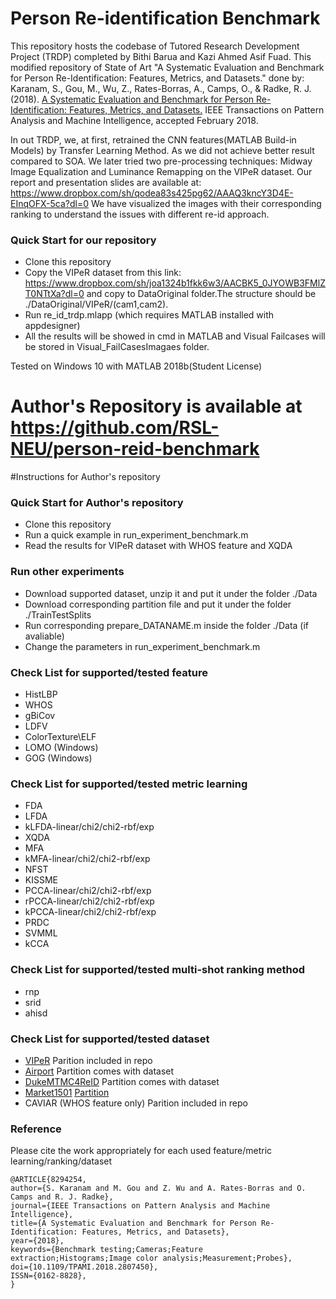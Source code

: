 # Person Re-identification Benchmark
This repository hosts the codebase of Tutored Research Development Project (TRDP) completed by Bithi Barua and Kazi Ahmed Asif Fuad. This modified repository of 
State of Art "A Systematic Evaluation and Benchmark for Person Re-Identification: Features, Metrics, and Datasets." done by:
Karanam, S., Gou, M., Wu, Z., Rates-Borras, A., Camps, O., & Radke, R. J. (2018). 
[A Systematic Evaluation and Benchmark for Person Re-Identification: Features, Metrics, and Datasets.](https://arxiv.org/abs/1605.09653) IEEE Transactions on Pattern Analysis and Machine Intelligence, accepted February 2018.

In out TRDP, we, at first, retrained the CNN features(MATLAB Build-in Models) by Transfer Learning Method. As we did not achieve better result compared to SOA.
We later tried two pre-processing techniques: Midway Image Equalization and Luminance Remapping on the VIPeR dataset. Our report and presentation slides are available at: https://www.dropbox.com/sh/qodea83s425pg62/AAAQ3kncY3D4E-EInqOFX-5ca?dl=0
We have visualized the images with their corresponding ranking to understand the issues with different re-id approach.  

### Quick Start for our repository
* Clone this repository
* Copy the VIPeR dataset from this link: https://www.dropbox.com/sh/joa1324b1fkk6w3/AACBK5_0JYOWB3FMlZT0NTtXa?dl=0 and copy to DataOriginal folder.The structure should be ./DataOriginal/VIPeR/(cam1,cam2).
* Run re_id_trdp.mlapp (which requires MATLAB installed with appdesigner)
* All the results will be showed in cmd in MATLAB and Visual Failcases will be stored in Visual_FailCasesImagaes folder.

Tested on Windows 10 with MATLAB 2018b(Student License) 


# Author's Repository is available at https://github.com/RSL-NEU/person-reid-benchmark

#Instructions for Author's repository
### Quick Start for Author's repository
* Clone this repository
* Run a quick example in run_experiment_benchmark.m
* Read the results for VIPeR dataset with WHOS feature and XQDA

### Run other experiments
* Download supported dataset, unzip it and put it under the folder ./Data 
* Download corresponding partition file and put it under the folder ./TrainTestSplits
* Run corresponding prepare_DATANAME.m inside the folder ./Data (if avaliable)
* Change the parameters in run_experiment_benchmark.m 

### Check List for supported/tested feature
* HistLBP
* WHOS
* gBiCov
* LDFV
* ColorTexture\ELF
* LOMO (Windows)
* GOG (Windows)

### Check List for supported/tested metric learning
* FDA
* LFDA
* kLFDA-linear/chi2/chi2-rbf/exp
* XQDA
* MFA
* kMFA-linear/chi2/chi2-rbf/exp
* NFST
* KISSME
* PCCA-linear/chi2/chi2-rbf/exp
* rPCCA-linear/chi2/chi2-rbf/exp
* kPCCA-linear/chi2/chi2-rbf/exp
* PRDC
* SVMML
* kCCA

### Check List for supported/tested multi-shot ranking method
* rnp
* srid
* ahisd

### Check List for supported/tested dataset
* [VIPeR](http://users.soe.ucsc.edu/~manduchi/VIPeR.v1.0.zip) Parition included in repo
* [Airport](http://www.northeastern.edu/alert/transitioning-technology/alert-datasets/alert-airport-re-identification-dataset/) Partition comes with dataset
* [DukeMTMC4ReID](http://robustsystems.coe.neu.edu/sites/robustsystems.coe.neu.edu/files/systems/dataset/DukeMTMC4ReID.zip) Partition comes with dataset
* [Market1501](http://www.liangzheng.org/Project/project_reid.html) [Partition](http://robustsystems.coe.neu.edu/sites/robustsystems.coe.neu.edu/files/systems/code/reid_benchmark/partition/Partition_market.mat)
* CAVIAR (WHOS feature only) Parition included in repo

### Reference
Please cite the work appropriately for each used feature/metric learning/ranking/dataset 
```
@ARTICLE{8294254, 
author={S. Karanam and M. Gou and Z. Wu and A. Rates-Borras and O. Camps and R. J. Radke}, 
journal={IEEE Transactions on Pattern Analysis and Machine Intelligence}, 
title={A Systematic Evaluation and Benchmark for Person Re-Identification: Features, Metrics, and Datasets}, 
year={2018}, 
keywords={Benchmark testing;Cameras;Feature extraction;Histograms;Image color analysis;Measurement;Probes}, 
doi={10.1109/TPAMI.2018.2807450}, 
ISSN={0162-8828}, 
} 
```

